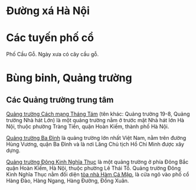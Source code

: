 # Đường xá Hà Nội

# Các tuyến phố cổ

Phố Cầu Gỗ. Ngày xưa có cây cầu gỗ.

# Bùng binh, Quảng trường

## Các Quảng trường trung tâm

[Quảng trường Cách mạng Tháng Tám](https://vi.wikipedia.org/wiki/Qu%E1%BA%A3ng_tr%C6%B0%E1%BB%9Dng_C%C3%A1ch_m%E1%BA%A1ng_Th%C3%A1ng_T%C3%A1m) (tên khác: Quảng trường 19-8, Quảng trường Nhà hát Lớn) là một quảng trường nằm ở trước mặt Nhà hát lớn Hà Nội, thuộc phường Tràng Tiền, quận Hoàn Kiếm, thành phố Hà Nội. 

[Quảng trường Ba Đình](https://vi.wikipedia.org/wiki/Qu%E1%BA%A3ng_tr%C6%B0%E1%BB%9Dng_Ba_%C4%90%C3%ACnh) là quảng trường lớn nhất Việt Nam, nằm trên đường Hùng Vương, quận Ba Đình và là nơi Lăng Chủ tịch Hồ Chí Minh được xây dựng.

[Quảng trường Đông Kinh Nghĩa Thục](https://vi.wikipedia.org/wiki/Qu%E1%BA%A3ng_tr%C6%B0%E1%BB%9Dng_%C4%90%C3%B4ng_Kinh_Ngh%C4%A9a_Th%E1%BB%A5c) là một quảng trường ở phía Đông Bắc quận Hoàn Kiếm, Hà Nội, thuộc phường Lê Thái Tổ. Quảng trường Đông Kinh Nghĩa Thục nằm đối diện [tòa nhà Hàm Cá Mập](https://maps.app.goo.gl/nNL6GAkd7Be8ySjy8), là cửa ngõ vào phố cổ Hàng Ðào, Hàng Ngang, Hàng Ðường, Ðồng Xuân.